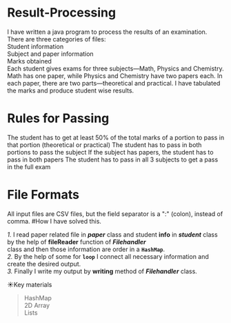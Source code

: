 # Result-Processing
I have written a java program to process the results of an examination. There are three categories of files:      
Student information    
Subject and paper information    
Marks obtained  
Each student gives exams for three subjects—Math, Physics and Chemistry. Math has one paper, while Physics and Chemistry have two papers each. In each paper, there are two parts—theoretical and practical. I have tabulated the marks and produce student wise results.
# Rules for Passing
The student has to get at least 50% of the total marks of a portion to pass in that portion (theoretical or practical) The student has to pass in both portions to pass the subject If the subject has papers, the student has to pass in both papers The student has to pass in all 3 subjects to get a pass in the full exam
# File Formats
All input files are CSV files, but the field separator is a ":" (colon), instead of comma.
#How I have solved this.

*1.* I read paper related file in **_paper_** class and student **info** in **_student_** class by the help of **fileReader** function of _**Filehandler**_ \
class and then those information are order in a **`HashMap`**. \
*2.* By the help of some for **`loop`** I connect all necessary information and create the desired output. \
*3.* Finally I write my output by **writing** method of **_Filehandler_** class.

&#x2600;Key materials
>HashMap \
> 2D Array \
> Lists 
